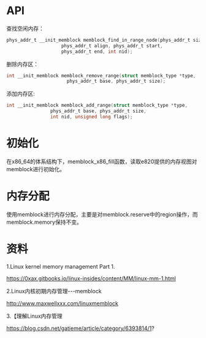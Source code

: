 # API

查找空闲内存：

```c
phys_addr_t __init_memblock memblock_find_in_range_node(phys_addr_t size,
					phys_addr_t align, phys_addr_t start,
					phys_addr_t end, int nid);
```

删除内存区：

```c
int __init_memblock memblock_remove_range(struct memblock_type *type,
					  phys_addr_t base, phys_addr_t size);
```

添加内存区:

```c
int __init_memblock memblock_add_range(struct memblock_type *type,
				phys_addr_t base, phys_addr_t size,
				int nid, unsigned long flags);
```

# 初始化

在x86_64的体系结构下，memblock_x86_fill函数，读取e820提供的内存视图对memblock进行初始化。

# 内存分配

使用memblock进行内存分配，主要是对memblock.reserve中的region操作，而memblock.memory保持不变。

# 资料

1.Linux kernel memory management Part 1.

https://0xax.gitbooks.io/linux-insides/content/MM/linux-mm-1.html

2.Linux内核初期内存管理---memblock

http://www.maxwellxxx.com/linuxmemblock

3.【理解Linux内存管理

https://blog.csdn.net/gatieme/article/category/6393814/1?